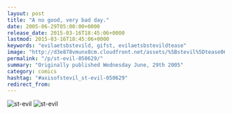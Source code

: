 ```yaml
---
layout: post
title: "A no good, very bad day."
date: 2005-06-29T05:00:00+0000
release_date: 2015-03-16T18:45:06+0000
lastmod: 2015-03-16T18:45:06+0000
keywords: "evilaetsbstevild, gifst, evilaetsbstevildtease"
image: "http://d3e878vmunx8cm.cloudfront.net/assets/%5Bstevil%5Dtease06-30-05.gif"
permalink: "/p/st-evil-050629/"
summary: "Originally published Wednesday June, 29th 2005"
category: comics
hashtag: "#axisofstevil_st-evil-050629"
redirect_from:
---
```


![st-evil](http://d3e878vmunx8cm.cloudfront.net/assets/%5Bstevil%5Dtease06-30-05.gif)
![st-evil](http://d3e878vmunx8cm.cloudfront.net/assets/%5Bstevil%5D06-30-05.gif)
